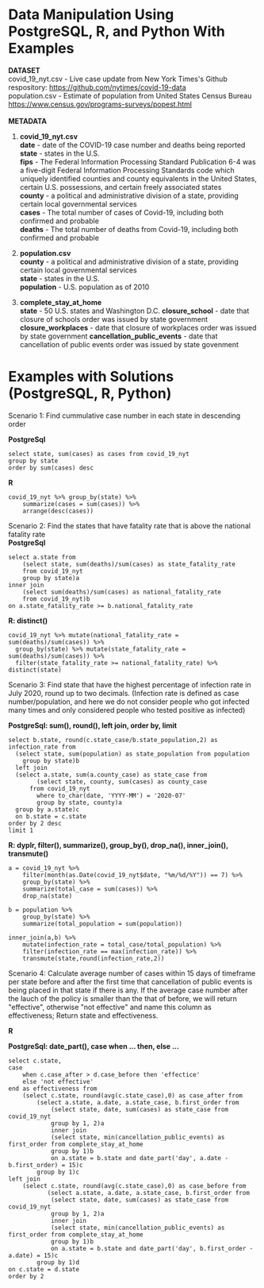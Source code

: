 # Data Manipulation Using PostgreSQL, R, and Python With Examples 

**DATASET** <br/>
covid_19_nyt.csv - Live case update from New York Times's Github respository: https://github.com/nytimes/covid-19-data<br/> 
population.csv - Estimate of population from United States Census Bureau https://www.census.gov/programs-surveys/popest.html
<br/> 
<br/>
**METADATA** <br/>
1) **covid_19_nyt.csv**<br/>
**date** - date of the COVID-19 case number and deaths being reported <br/>
**state** - states in the U.S.<br/>
**fips** - The Federal Information Processing Standard Publication 6-4 was a five-digit Federal Information Processing Standards code which uniquely identified counties and county equivalents in the United States, certain U.S. possessions, and certain freely associated states<br/>
**county** - a political and administrative division of a state, providing certain local governmental services<br/>
**cases** - The total number of cases of Covid-19, including both confirmed and probable<br/>
**deaths** - The total number of deaths from Covid-19, including both confirmed and probable<br/>


2) **population.csv**<br/>
**county** - a political and administrative division of a state, providing certain local governmental services<br/>
**state** - states in the U.S.<br/>
**population** - U.S. population as of 2010 <br/>

3) **complete_stay_at_home**<br/>
**state** - 50 U.S. states and Washington D.C. 
**closure_school** - date that closure of schools order was issued by state government 
**closure_workplaces** - date that closure of workplaces order was issued by state government 
**cancellation_public_events** - date that cancellation of public events order was issued by state govenment<br/>

# Examples with Solutions (PostgreSQL, R, Python) 
Scenario 1: Find cummulative case number in each state in descending order <br/>

**PostgreSql**
```
select state, sum(cases) as cases from covid_19_nyt
group by state 
order by sum(cases) desc 
```

**R**
```
covid_19_nyt %>% group_by(state) %>% 
	summarize(cases = sum(cases)) %>% 
	arrange(desc(cases))
```

Scenario 2: Find the states that have fatality rate that is above the national fatality rate  <br/>
**PostgreSql**
```
select a.state from 
	(select state, sum(deaths)/sum(cases) as state_fatality_rate 
	from covid_19_nyt
	group by state)a
inner join 
	(select sum(deaths)/sum(cases) as national_fatality_rate
	from covid_19_nyt)b
on a.state_fatality_rate >= b.national_fatality_rate 
```

**R: distinct()**
```
covid_19_nyt %>% mutate(national_fatality_rate = sum(deaths)/sum(cases)) %>% 
  group_by(state) %>% mutate(state_fatality_rate = sum(deaths)/sum(cases)) %>% 
  filter(state_fatality_rate >= national_fatality_rate) %>% distinct(state)
```

Scenario 3: Find state that have the highest percentage of infection rate in July 2020, round up to two decimals. (Infection rate is defined as case number/population, and here we do not consider people who got infected many times and only considered people who tested positive as infected) <br/> 

**PostgreSql: sum(), round(), left join, order by, limit**
```
select b.state, round(c.state_case/b.state_population,2) as infection_rate from 
  (select state, sum(population) as state_population from population 
	group by state)b
  left join 
  (select a.state, sum(a.county_case) as state_case from 
	    (select state, county, sum(cases) as county_case 
      from covid_19_nyt	
	    where to_char(date, 'YYYY-MM') = '2020-07'
	    group by state, county)a
  group by a.state)c
  on b.state = c.state 
order by 2 desc 
limit 1 
```

**R: dyplr, filter(), summarize(), group_by(), drop_na(), inner_join(), transmute()**
```
a = covid_19_nyt %>% 
	filter(month(as.Date(covid_19_nyt$date, "%m/%d/%Y")) == 7) %>%
  	group_by(state) %>% 
	summarize(total_case = sum(cases)) %>% 
 	drop_na(state)

b = population %>% 
	group_by(state) %>% 
	summarize(total_population = sum(population))

inner_join(a,b) %>% 
	mutate(infection_rate = total_case/total_population) %>% 
 	filter(infection_rate == max(infection_rate)) %>% 
  	transmute(state,round(infection_rate,2))
```
Scenario 4: Calculate average number of cases within 15 days of timeframe per state before and after the first time that cancellation of public events is being placed in that state if there is any. If the average case number after the lauch of the policy is smaller than the that of before, we will return "effective", otherwise "not effective" and name this column as effectiveness; Return state and effectiveness. <br/>

**R**

**PostgreSql: date_part(), case when ... then, else ...**
```
select c.state, 
case 
	when c.case_after > d.case_before then 'effectice'
	else 'not effective'
end as effectiveness from 
	(select c.state, round(avg(c.state_case),0) as case_after from 
		(select a.state, a.date, a.state_case, b.first_order from 
			(select state, date, sum(cases) as state_case from covid_19_nyt 
			group by 1, 2)a
			inner join 
			(select state, min(cancellation_public_events) as first_order from complete_stay_at_home
			group by 1)b
			on a.state = b.state and date_part('day', a.date - b.first_order) = 15)c
		group by 1)c
left join
	(select c.state, round(avg(c.state_case),0) as case_before from 
	       (select a.state, a.date, a.state_case, b.first_order from 
			(select state, date, sum(cases) as state_case from covid_19_nyt 
			group by 1, 2)a
			inner join 
			(select state, min(cancellation_public_events) as first_order from complete_stay_at_home
			group by 1)b
			on a.state = b.state and date_part('day', b.first_order - a.date) = 15)c
		group by 1)d 
on c.state = d.state
order by 2
```
